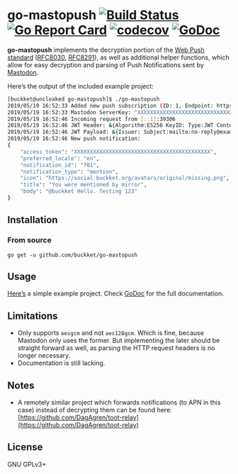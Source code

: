# go-mastopush [![Build Status](https://travis-ci.org/buckket/go-mastopush.svg)](https://travis-ci.org/buckket/go-mastopush) [![Go Report Card](https://goreportcard.com/badge/github.com/buckket/go-mastopush)](https://goreportcard.com/report/github.com/buckket/go-mastopush) [![codecov](https://codecov.io/gh/buckket/go-mastopush/branch/master/graph/badge.svg)](https://codecov.io/gh/buckket/go-mastopush) [![GoDoc](https://godoc.org/github.com/buckket/go-mastopush?status.svg)](https://godoc.org/github.com/buckket/go-mastopush)

**go-mastopush** implements the decryption portion of the [Web Push standard](https://developers.google.com/web/fundamentals/push-notifications/) ([RFC8030](https://tools.ietf.org/html/rfc8030), [RFC8291](https://tools.ietf.org/html/rfc8291)),
as well as additional helper functions, which allow for easy decryption and parsing of Push Notifications sent by [Mastodon](https://github.com/tootsuite/mastodon).

Here’s the output of the included example project:
```sh
[buckket@uncloaked go-mastopush]$ ./go-mastopush 
2019/05/19 16:52:33 Added new push subscription (ID: 1, Endpoint: https://example.org/go-mastopush/)
2019/05/19 16:52:33 Mastodon ServerKey: "XXXXXXXXXXXXXXXXXXXXXXXXXXXXXXXXXXXXXXXXXXXXXXXXXXXXXXXXXXXXXXXXXXXXXX="
2019/05/19 16:52:46 Incoming request from [::1]:39306
2019/05/19 16:52:46 JWT Header: &{Algorithm:ES256 KeyID: Type:JWT ContentType:}
2019/05/19 16:52:46 JWT Payload: &{Issuer: Subject:mailto:no-reply@example.org Audience:[https://example.org] ExpirationTime:1558363966 NotBefore:0 IssuedAt:0 JWTID:}
2019/05/19 16:52:46 New push notification: 
{
	"access_token": "XXXXXXXXXXXXXXXXXXXXXXXXXXXXXXXXXXXXXXXXXXX",
	"preferred_locale": "en",
	"notification_id": "701",
	"notification_type": "mention",
	"icon": "https://social.buckket.org/avatars/original/missing.png",
	"title": "You were mentioned by mirror",
	"body": "@buckket Hello. Testing 123"
}
```

## Installation

### From source

    go get -u github.com/buckket/go-mastopush

## Usage

[Here’s](https://github.com/buckket/go-mastopush/tree/master/example) a simple example project. Check [GoDoc](https://godoc.org/github.com/buckket/go-mastopush) for the full documentation.

## Limitations

- Only supports `aesgcm` and not `aes128gcm`. Which is fine, because Mastodon only uses the former.
  But implementing the later should be straight forward as well, as parsing the HTTP request headers is no
  longer necessary.
- Documentation is still lacking.

## Notes

- A remotely similar project which forwards notifications (to APN in this case) instead of decrypting them can be found here:
[https://github.com/DagAgren/toot-relay](https://github.com/DagAgren/toot-relay)

## License

 GNU GPLv3+
 